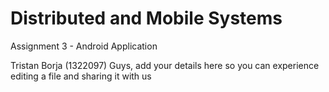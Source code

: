 # Distributed and Mobile Systems
Assignment 3 - Android Application

Tristan Borja (1322097)
Guys, add your details here so you can experience editing a file and sharing it with us
